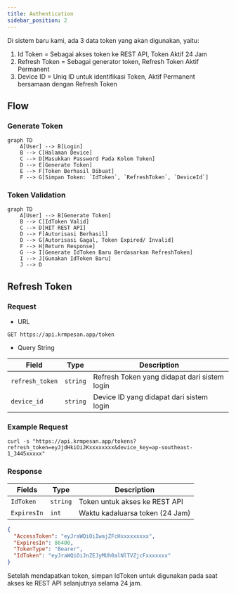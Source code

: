 ```yaml
---
title: Authentication
sidebar_position: 2
---
```

Di sistem baru kami, ada 3 data token yang akan digunakan, yaitu:

1. Id Token = Sebagai akses token ke REST API, Token Aktif 24 Jam
2. Refresh Token = Sebagai generator token, Refresh Token Aktif Permanent
3. Device ID = Uniq ID untuk identifikasi Token, Aktif Permanent bersamaan dengan Refresh Token

## Flow

### Generate Token

```mermaid
graph TD
    A[User] --> B[Login]
    B --> C[Halaman Device]
    C --> D[Masukkan Password Pada Kolom Token]
    D --> E[Generate Token]
    E --> F[Token Berhasil Dibuat]
    F --> G[Simpan Token: `IdToken`, `RefreshToken`, `DeviceId`]
```

### Token Validation

```mermaid
graph TD
    A[User] --> B[Generate Token]
    B --> C[IdToken Valid]
    C --> D[HIT REST API]
    D --> F[Autorisasi Berhasil]
    D --> G[Autorisasi Gagal, Token Expired/ Invalid]
    F --> H[Return Response]
    G --> I[Generate IdToken Baru Berdasarkan RefreshToken]
    I --> J[Gunakan IdToken Baru]
    J --> D
```

## Refresh Token

### Request

* URL

```
GET https://api.krmpesan.app/token
```

* Query String

| Field           | Type     | Description                                  |
| --------------- | -------- | -------------------------------------------- |
| `refresh_token` | `string` | Refresh Token yang didapat dari sistem login |
| `device_id`     | `string` | Device ID yang didapat dari sistem login     |

### Example Request

```
curl -s "https://api.krmpesan.app/tokens?refresh_token=eyJjdHkiOiJKxxxxxxxx&device_key=ap-southeast-1_3445xxxxx" 
```

### Response

| Fields      | Type     | Description                     |
| ----------- | -------- | ------------------------------- |
| `IdToken`   | `string` | Token untuk akses ke REST API   |
| `ExpiresIn` | `int`    | Waktu kadaluarsa token (24 Jam) |

```json
{
  "AccessToken": "eyJraWQiOiIwajZFcHxxxxxxxxx",
  "ExpiresIn": 86400,
  "TokenType": "Bearer",
  "IdToken": "eyJraWQiOiJnZEJyMUh0alNlTVZjcFxxxxxxx"
}
```

Setelah mendapatkan token, simpan IdToken untuk digunakan pada saat akses ke REST API selanjutnya selama 24 jam.
